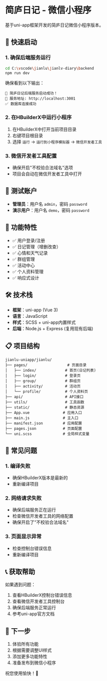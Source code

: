 # 简庐日记 - 微信小程序

基于uni-app框架开发的简庐日记微信小程序版本。

## 🚀 快速启动

### 1. 确保后端服务运行
```bash
cd C:\vscode\jianlu\jianlv-diary\backend
npm run dev
```

确保看到以下输出：
```
🚀 简庐日记后端服务启动成功！
📍 服务地址: http://localhost:3001
✅ 数据库连接成功
```

### 2. 在HBuilderX中运行小程序
1. 在HBuilderX中打开当前项目目录
2. 右键项目根目录
3. 选择 `运行` → `运行到小程序模拟器` → `微信开发者工具`

### 3. 微信开发者工具配置
- 确保开启"不校验合法域名"选项
- 项目会自动在微信开发者工具中打开

## 🔑 测试账户

- **管理员**：用户名 `admin`，密码 `password`
- **演示用户**：用户名 `demo`，密码 `password`

## 📱 功能特性

- ✅ 用户登录/注册
- ✅ 日记管理（增删改查）
- ✅ 心情和天气记录
- ✅ 群组管理
- ✅ 活动中心
- ✅ 个人资料管理
- ✅ 响应式设计

## 🛠️ 技术栈

- **框架**：uni-app (Vue 3)
- **语言**：JavaScript
- **样式**：SCSS + uni-app内置样式
- **后端**：Node.js + Express (复用现有后端)

## 📋 项目结构

```
jianlu-uniapp/jianlu/
├── pages/                  # 页面目录
│   ├── index/             # 首页(日记列表)
│   ├── login/             # 登录页
│   ├── group/             # 群组页
│   ├── activity/          # 活动页
│   └── profile/           # 个人资料页
├── api/                   # API接口
├── utils/                 # 工具函数
├── static/                # 静态资源
├── App.vue               # 应用入口
├── main.js               # 主入口
├── manifest.json         # 应用配置
├── pages.json            # 页面配置
└── uni.scss              # 全局样式变量
```

## 🔧 常见问题

### 1. 编译失败
- 确保HBuilderX版本是最新的
- 重新编译项目

### 2. 网络请求失败
- 确保后端服务正在运行
- 检查微信开发者工具的网络配置
- 确保开启了"不校验合法域名"

### 3. 页面显示异常
- 检查控制台错误信息
- 重新编译项目

## 📞 获取帮助

如果遇到问题：
1. 查看HBuilderX控制台错误信息
2. 查看微信开发者工具控制台
3. 确保后端服务正常运行
4. 参考uni-app官方文档

## 🎯 下一步

1. 体验所有功能
2. 根据需要调整UI样式
3. 添加更多功能特性
4. 准备发布到微信小程序

祝您使用愉快！🎉
